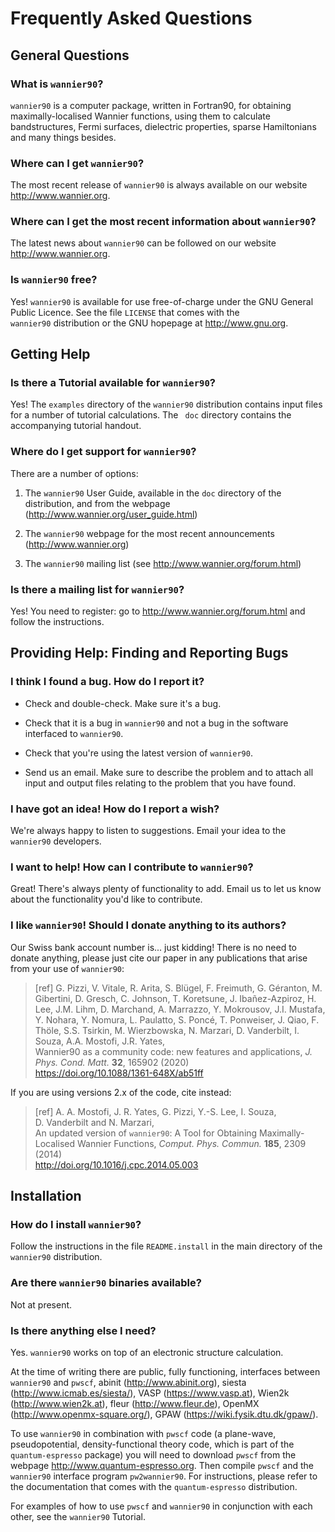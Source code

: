 # Frequently Asked Questions

## General Questions

### What is `wannier90`?

`wannier90` is a computer package, written in Fortran90, for obtaining
maximally-localised Wannier functions, using them to calculate
bandstructures, Fermi surfaces, dielectric properties, sparse
Hamiltonians and many things besides.

### Where can I get `wannier90`?

The most recent release of `wannier90` is always available on our
website <http://www.wannier.org>.

### Where can I get the most recent information about `wannier90`?

The latest news about `wannier90` can be followed on our website
<http://www.wannier.org>.

### Is `wannier90` free?

Yes! `wannier90` is available for use free-of-charge under the GNU
General Public Licence. See the file `LICENSE` that comes with the
`wannier90` distribution or the GNU hopepage at <http://www.gnu.org>.

## Getting Help

### Is there a Tutorial available for `wannier90`?

Yes! The `examples` directory of the `wannier90` distribution contains
input files for a number of tutorial calculations. The ` doc` directory
contains the accompanying tutorial handout.

### Where do I get support for `wannier90`?

There are a number of options:

1.  The `wannier90` User Guide, available in the `doc` directory of the
    distribution, and from the webpage
    (<http://www.wannier.org/user_guide.html>)

2.  The `wannier90` webpage for the most recent announcements
    (<http://www.wannier.org>)

3.  The `wannier90` mailing list (see
    <http://www.wannier.org/forum.html>)

### Is there a mailing list for `wannier90`?

Yes! You need to register: go to <http://www.wannier.org/forum.html> and
follow the instructions.

## Providing Help: Finding and Reporting Bugs

### I think I found a bug. How do I report it?

-   Check and double-check. Make sure it's a bug.

-   Check that it is a bug in `wannier90` and not a bug in the software
    interfaced to `wannier90`.

-   Check that you're using the latest version of `wannier90`.

-   Send us an email. Make sure to describe the problem and to attach
    all input and output files relating to the problem that you have
    found.

### I have got an idea! How do I report a wish?

We're always happy to listen to suggestions. Email your idea to the
`wannier90` developers.

### I want to help! How can I contribute to `wannier90`?

Great! There's always plenty of functionality to add. Email us to let us
know about the functionality you'd like to contribute.

### I like `wannier90`! Should I donate anything to its authors?

Our Swiss bank account number is\... just kidding! There is no need to
donate anything, please just cite our paper in any publications that
arise from your use of `wannier90`:

> \[ref\] G. Pizzi, V. Vitale, R. Arita, S. Blügel, F. Freimuth, G.
> Géranton, M. Gibertini, D. Gresch, C. Johnson, T. Koretsune, J.
> Ibañez-Azpiroz, H. Lee, J.M. Lihm, D. Marchand, A. Marrazzo, Y.
> Mokrousov, J.I. Mustafa, Y. Nohara, Y. Nomura, L. Paulatto, S. Poncé,
> T. Ponweiser, J. Qiao, F. Thöle, S.S. Tsirkin, M. Wierzbowska, N.
> Marzari, D. Vanderbilt, I. Souza, A.A. Mostofi, J.R. Yates,\
> Wannier90 as a community code: new features and applications, *J.
> Phys. Cond. Matt.* **32**, 165902 (2020)\
> <https://doi.org/10.1088/1361-648X/ab51ff>

If you are using versions 2.x of the code, cite instead:

> \[ref\] A. A. Mostofi, J. R. Yates, G. Pizzi, Y.-S. Lee, I. Souza,
> D. Vanderbilt and N. Marzari,\
> An updated version of `wannier90`: A Tool for Obtaining
> Maximally-Localised Wannier Functions, *Comput. Phys. Commun.*
> **185**, 2309 (2014)\
> <http://doi.org/10.1016/j.cpc.2014.05.003>

## Installation

### How do I install `wannier90`?

Follow the instructions in the file `README.install` in the main
directory of the `wannier90` distribution.

### Are there `wannier90` binaries available?

Not at present.

### Is there anything else I need?

Yes. `wannier90` works on top of an electronic structure calculation.

At the time of writing there are public, fully functioning, interfaces
between `wannier90` and `pwscf`, abinit
(<http://www.abinit.org>), siesta (<http://www.icmab.es/siesta/>), VASP
(<https://www.vasp.at>), Wien2k (<http://www.wien2k.at>), fleur
(<http://www.fleur.de>), OpenMX (<http://www.openmx-square.org/>), GPAW
(<https://wiki.fysik.dtu.dk/gpaw/>).

To use `wannier90` in combination with `pwscf` code (a
plane-wave, pseudopotential, density-functional theory code, which is
part of the `quantum-espresso` package) you will need to download
`pwscf` from the webpage <http://www.quantum-espresso.org>.
Then compile `pwscf` and the `wannier90` interface program
`pw2wannier90`. For instructions, please refer to the documentation that
comes with the `quantum-espresso` distribution.

For examples of how to use `pwscf` and `wannier90` in
conjunction with each other, see the `wannier90` Tutorial.

